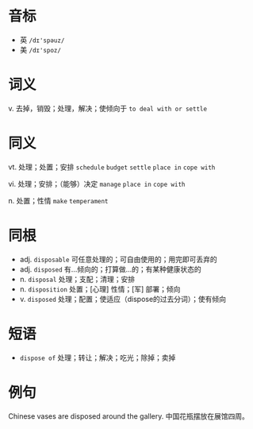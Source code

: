 # 音标

- 英 `/dɪ'spəuz/`
- 美 `/dɪ'spoz/`

# 词义

v. 去掉，销毁；处理，解决；使倾向于
`to deal with or settle `

# 同义

vt. 处理；处置；安排
`schedule` `budget` `settle` `place in` `cope with`

vi. 处理；安排；（能够）决定
`manage` `place in` `cope with`

n. 处置；性情
`make` `temperament`

# 同根

- adj. `disposable` 可任意处理的；可自由使用的；用完即可丢弃的
- adj. `disposed` 有…倾向的；打算做…的；有某种健康状态的
- n. `disposal` 处理；支配；清理；安排
- n. `disposition` 处置；[心理] 性情；[军] 部署；倾向
- v. `disposed` 处理；配置；使适应（dispose的过去分词）；使有倾向

# 短语

- `dispose of` 处理；转让；解决；吃光；除掉；卖掉

# 例句

Chinese vases are disposed around the gallery.
中国花瓶摆放在展馆四周。


